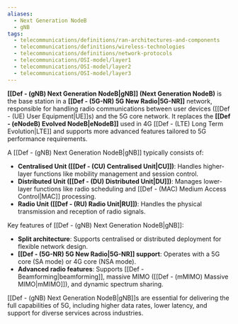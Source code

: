 ```yaml
---
aliases:
  - Next Generation NodeB
  - gNB
tags:
  - telecommunications/definitions/ran-architectures-and-components
  - telecommunications/definitions/wireless-technologies
  - telecommunications/definitions/network-protocols
  - telecommunications/OSI-model/layer1
  - telecommunications/OSI-model/layer2
  - telecommunications/OSI-model/layer3
---
```


**[[Def - (gNB) Next Generation NodeB|gNB]] (Next Generation NodeB)** is the base station in a **[[Def - (5G-NR) 5G New Radio|5G-NR]]** network, responsible for handling radio communications between user devices ([[Def - (UE) User Equipment|UE]]s) and the 5G core network. It replaces the **[[Def - (eNodeB) Evolved NodeB|eNodeB]]** used in 4G [[Def - (LTE) Long Term Evolution|LTE]] and supports more advanced features tailored to 5G performance requirements.

A [[Def - (gNB) Next Generation NodeB|gNB]] typically consists of:
- **Centralised Unit ([[Def - (CU) Centralised Unit|CU]])**: Handles higher-layer functions like mobility management and session control.
- **Distributed Unit ([[Def - (DU) Distributed Unit|DU]])**: Manages lower-layer functions like radio scheduling and [[Def - (MAC) Medium Access Control|MAC]] processing.
- **Radio Unit ([[Def - (RU) Radio Unit|RU]])**: Handles the physical transmission and reception of radio signals.

Key features of [[Def - (gNB) Next Generation NodeB|gNB]]:
- **Split architecture**: Supports centralised or distributed deployment for flexible network design.
- **[[Def - (5G-NR) 5G New Radio|5G-NR]] support**: Operates with a 5G core (SA mode) or 4G core (NSA mode).
- **Advanced radio features**: Supports [[Def - Beamforming|beamforming]], massive MIMO ([[Def - (mMIMO) Massive MIMO|mMIMO]]), and dynamic spectrum sharing.

[[Def - (gNB) Next Generation NodeB|gNB]]s are essential for delivering the full capabilities of 5G, including higher data rates, lower latency, and support for diverse services across industries.
